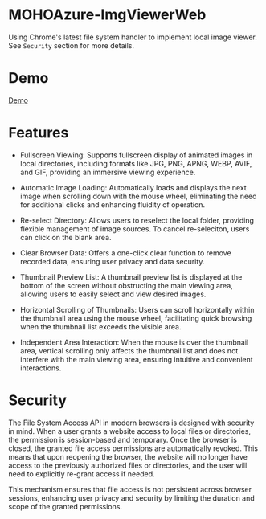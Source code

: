 # MOHOAzure-ImgViewerWeb
Using Chrome's latest file system handler to implement local image viewer. See `Security` section for more details.

# Demo
[Demo](https://imgur.com/a/5w74MZ8)

# Features
- Fullscreen Viewing: Supports fullscreen display of animated images in local directories, including formats like JPG, PNG, APNG, WEBP, AVIF, and GIF, providing an immersive viewing experience.

- Automatic Image Loading: Automatically loads and displays the next image when scrolling down with the mouse wheel, eliminating the need for additional clicks and enhancing fluidity of operation.

- Re-select Directory: Allows users to reselect the local folder, providing flexible management of image sources. To cancel re-seleciton, users can click on the blank area.

- Clear Browser Data: Offers a one-click clear function to remove recorded data, ensuring user privacy and data security.

- Thumbnail Preview List: A thumbnail preview list is displayed at the bottom of the screen without obstructing the main viewing area, allowing users to easily select and view desired images.

- Horizontal Scrolling of Thumbnails: Users can scroll horizontally within the thumbnail area using the mouse wheel, facilitating quick browsing when the thumbnail list exceeds the visible area.

- Independent Area Interaction: When the mouse is over the thumbnail area, vertical scrolling only affects the thumbnail list and does not interfere with the main viewing area, ensuring intuitive and convenient interactions.


# Security
The File System Access API in modern browsers is designed with security in mind. When a user grants a website access to local files or directories, the permission is session-based and temporary. Once the browser is closed, the granted file access permissions are automatically revoked. This means that upon reopening the browser, the website will no longer have access to the previously authorized files or directories, and the user will need to explicitly re-grant access if needed.

This mechanism ensures that file access is not persistent across browser sessions, enhancing user privacy and security by limiting the duration and scope of the granted permissions.